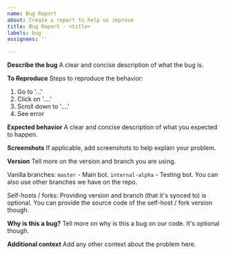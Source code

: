 ```yaml
---
name: Bug Report
about: Create a report to help us improve
title: Bug Report - <title>
labels: bug
assignees: ''

---
```


**Describe the bug**
A clear and concise description of what the bug is.

**To Reproduce**
Steps to reproduce the behavior:
1. Go to '...'
2. Click on '....'
3. Scroll down to '....'
4. See error

**Expected behavior**
A clear and concise description of what you expected to happen.

**Screenshots**
If applicable, add screenshots to help explain your problem.

**Version**
Tell more on the version and branch you are using.

Vanilla branches:
`master` - Main bot.
`internal-alpha` - Testing bot.
You can also use other branches we have on the repo.

Self-hosts / forks:
Providing version and branch (that it's synced to) is optional. You can provide the source code of the self-host / fork version though.

**Why is this a bug?**
Tell more on why is this a bug on our code. It's optional though.

**Additional context**
Add any other context about the problem here.
